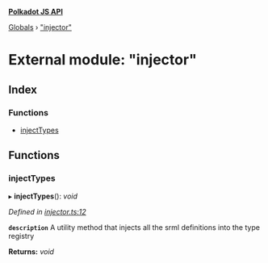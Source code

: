 **[Polkadot JS API](../README.md)**

[Globals](../globals.md) › ["injector"](_injector_.md)

# External module: "injector"

## Index

### Functions

* [injectTypes](_injector_.md#injecttypes)

## Functions

###  injectTypes

▸ **injectTypes**(): *void*

*Defined in [injector.ts:12](https://github.com/polkadot-js/api/blob/a1a52fb/packages/types/src/injector.ts#L12)*

**`description`** A utility method that injects all the srml definitions into the type registry

**Returns:** *void*